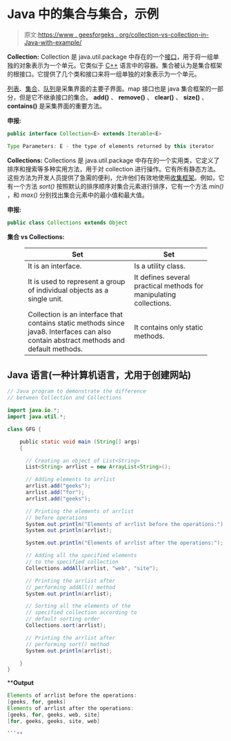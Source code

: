 # Java 中的集合与集合，示例

> 原文:[https://www . geesforgeks . org/collection-vs-collection-in-Java-with-example/](https://www.geeksforgeeks.org/collection-vs-collections-in-java-with-example/)

**Collection:** Collection 是 java.util.package 中存在的一个[接口](https://www.geeksforgeeks.org/interfaces-in-java/)，用于将一组单独的对象表示为一个单元。它类似于 [C++](https://www.geeksforgeeks.org/c-plus-plus/) 语言中的容器。集合被认为是集合框架的根接口。它提供了几个类和接口来将一组单独的对象表示为一个单元。

[列表](https://www.geeksforgeeks.org/list-interface-java-examples/)、[集合](https://www.geeksforgeeks.org/set-in-java/)、[队列](https://www.geeksforgeeks.org/queue-interface-java/)是采集界面的主要子界面。map 接口也是 java 集合框架的一部分，但是它不继承接口的集合。 **add()** 、 **remove()** 、 **clear()** 、 **size()** 、 **contains()** 是采集界面的重要方法。

**申报:**

```java
public interface Collection<E> extends Iterable<E>

Type Parameters: E - the type of elements returned by this iterator

```

**Collections:** Collections 是 java.util.package 中存在的一个实用类，它定义了排序和搜索等多种实用方法，用于对 collection 进行操作。它有所有静态方法。这些方法为开发人员提供了急需的便利，允许他们有效地使用[收集框架](https://www.geeksforgeeks.org/collections-in-java-2/)。例如，它有一个方法 *sort()* 按照默认的排序顺序对集合元素进行排序，它有一个方法 *min()* ，和 *max()* 分别找出集合元素中的最小值和最大值。

**申报:**

```java
public class Collections extends Object

```

**集合 vs Collections:**

<figure class="table">

| **Set** | **Set** |
| --- | --- |
| It is an interface. | Is a utility class. |
| It is used to represent a group of individual objects as a single unit. | It defines several practical methods for manipulating collections. |
| Collection is an interface that contains static methods since java8\. Interfaces can also contain abstract methods and default methods. | It contains only static methods. |

</figure>

## **Java 语言(一种计算机语言，尤用于创建网站)**

```java
// Java program to demonstrate the difference  
// between Collection and Collections

import java.io.*;
import java.util.*;

class GFG {

    public static void main (String[] args) 
    {

      // Creating an object of List<String>
      List<String> arrlist = new ArrayList<String>(); 

      // Adding elements to arrlist
      arrlist.add("geeks");
      arrlist.add("for");
      arrlist.add("geeks");

      // Printing the elements of arrlist
      // before operations
      System.out.println("Elements of arrlist before the operations:");
      System.out.println(arrlist);

      System.out.println("Elements of arrlist after the operations:");

      // Adding all the specified elements
      // to the specified collection
      Collections.addAll(arrlist, "web", "site");

      // Printing the arrlist after
      // performing addAll() method
      System.out.println(arrlist);

      // Sorting all the elements of the  
      // specified collection according to 
      // default sorting order
      Collections.sort(arrlist);

      // Printing the arrlist after
      // performing sort() method
      System.out.println(arrlist);

    }
}
```

****Output**

```java
Elements of arrlist before the operations:
[geeks, for, geeks]
Elements of arrlist after the operations:
[geeks, for, geeks, web, site]
[for, geeks, geeks, site, web]

```**